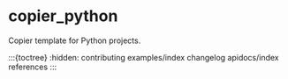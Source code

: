# copier_python

Copier template for Python projects.

:::{toctree}
:hidden:
contributing
examples/index
changelog
apidocs/index
references
:::
